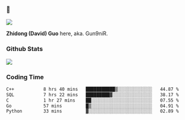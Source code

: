 ### 👋

![](https://komarev.com/ghpvc/?username=Gun9niR&label=Total+Views)

**Zhidong (David) Guo** here, aka. Gun9niR.

### Github Stats

<img src="https://github-readme-stats.vercel.app/api?username=Gun9niR&count_private=true&show_icons=true&theme=vue-dark&hide_title=true">

### Coding Time

<!--START_SECTION:waka-->

```txt
C++           8 hrs 40 mins   ███████████▒░░░░░░░░░░░░░   44.87 %
SQL           7 hrs 22 mins   █████████▓░░░░░░░░░░░░░░░   38.17 %
C             1 hr 27 mins    ██░░░░░░░░░░░░░░░░░░░░░░░   07.55 %
Go            57 mins         █▒░░░░░░░░░░░░░░░░░░░░░░░   04.91 %
Python        33 mins         ▓░░░░░░░░░░░░░░░░░░░░░░░░   02.89 %
```

<!--END_SECTION:waka-->
